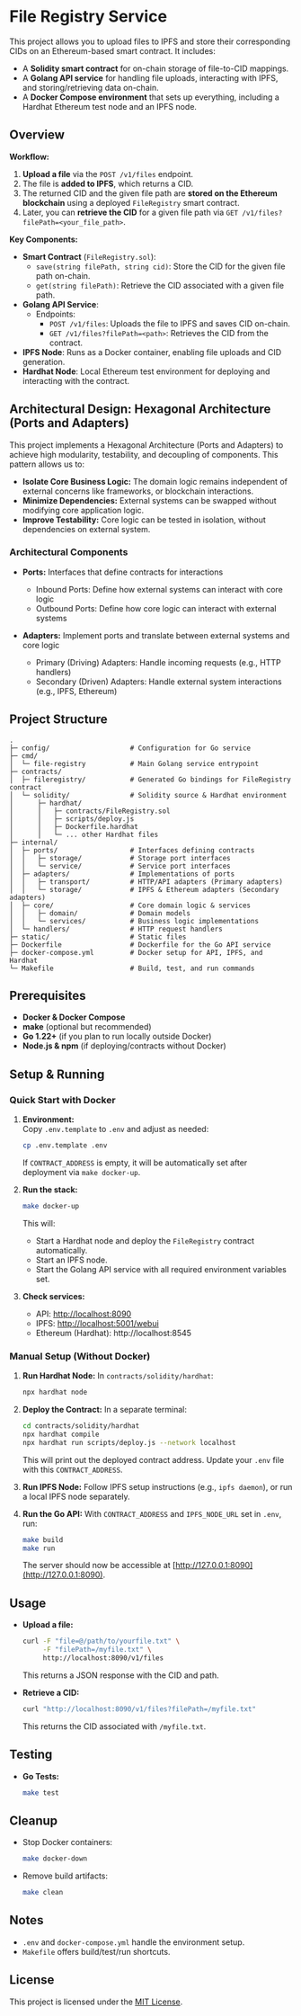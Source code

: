 # File Registry Service

This project allows you to upload files to IPFS and store their corresponding CIDs on an Ethereum-based smart contract. It includes:

- A **Solidity smart contract** for on-chain storage of file-to-CID mappings.
- A **Golang API service** for handling file uploads, interacting with IPFS, and storing/retrieving data on-chain.
- A **Docker Compose environment** that sets up everything, including a Hardhat Ethereum test node and an IPFS node.

## Overview

**Workflow:**
1. **Upload a file** via the `POST /v1/files` endpoint.
2. The file is **added to IPFS**, which returns a CID.
3. The returned CID and the given file path are **stored on the Ethereum blockchain** using a deployed `FileRegistry` smart contract.
4. Later, you can **retrieve the CID** for a given file path via `GET /v1/files?filePath=<your_file_path>`.

**Key Components:**
- **Smart Contract** (`FileRegistry.sol`):
    - `save(string filePath, string cid)`: Store the CID for the given file path on-chain.
    - `get(string filePath)`: Retrieve the CID associated with a given file path.
- **Golang API Service**:
    - Endpoints:
        - `POST /v1/files`: Uploads the file to IPFS and saves CID on-chain.
        - `GET /v1/files?filePath=<path>`: Retrieves the CID from the contract.
- **IPFS Node**: Runs as a Docker container, enabling file uploads and CID generation.
- **Hardhat Node**: Local Ethereum test environment for deploying and interacting with the contract.

## Architectural Design: Hexagonal Architecture (Ports and Adapters)

This project implements a Hexagonal Architecture (Ports and Adapters) to achieve high modularity, testability, and decoupling of components. This pattern allows us to:

- **Isolate Core Business Logic:** The domain logic remains independent of external concerns like frameworks, or blockchain interactions.
- **Minimize Dependencies:** External systems can be swapped without modifying core application logic.
- **Improve Testability:** Core logic can be tested in isolation, without dependencies on external system.

### Architectural Components

- **Ports:** Interfaces that define contracts for interactions
    - Inbound Ports: Define how external systems can interact with core logic
    - Outbound Ports: Define how core logic can interact with external systems

- **Adapters:** Implement ports and translate between external systems and core logic
    - Primary (Driving) Adapters: Handle incoming requests (e.g., HTTP handlers)
    - Secondary (Driven) Adapters: Handle external system interactions (e.g., IPFS, Ethereum)

## Project Structure

```
.
├─ config/                    # Configuration for Go service
├─ cmd/
│  └─ file-registry           # Main Golang service entrypoint
├─ contracts/
│  ├─ fileregistry/           # Generated Go bindings for FileRegistry contract
│  └─ solidity/               # Solidity source & Hardhat environment
│      ├─ hardhat/
│      │   ├─ contracts/FileRegistry.sol
│      │   ├─ scripts/deploy.js
│      │   ├─ Dockerfile.hardhat
│      │   └─ ... other Hardhat files
├─ internal/
│  ├─ ports/                  # Interfaces defining contracts
│  │   ├─ storage/            # Storage port interfaces
│  │   └─ service/            # Service port interfaces
│  ├─ adapters/               # Implementations of ports
│  │   ├─ transport/          # HTTP/API adapters (Primary adapters)
│  │   └─ storage/            # IPFS & Ethereum adapters (Secondary adapters)
│  ├─ core/                   # Core domain logic & services
│  │   ├─ domain/             # Domain models
│  │   └─ services/           # Business logic implementations
│  └─ handlers/               # HTTP request handlers
├─ static/                    # Static files 
├─ Dockerfile                 # Dockerfile for the Go API service
├─ docker-compose.yml         # Docker setup for API, IPFS, and Hardhat
└─ Makefile                   # Build, test, and run commands
```

## Prerequisites

- **Docker & Docker Compose**
- **make** (optional but recommended)
- **Go 1.22+** (if you plan to run locally outside Docker)
- **Node.js & npm** (if deploying/contracts without Docker)

## Setup & Running

### Quick Start with Docker

1. **Environment:**  
   Copy `.env.template` to `.env` and adjust as needed:
   ```bash
   cp .env.template .env
   ```
   If `CONTRACT_ADDRESS` is empty, it will be automatically set after deployment via `make docker-up`.

2. **Run the stack:**
   ```bash
   make docker-up
   ```
   This will:
    - Start a Hardhat node and deploy the `FileRegistry` contract automatically.
    - Start an IPFS node.
    - Start the Golang API service with all required environment variables set.

3. **Check services:**
    - API: [http://localhost:8090](http://localhost:8090)
    - IPFS: [http://localhost:5001/webui](http://localhost:5001/webui)
    - Ethereum (Hardhat): http://localhost:8545

### Manual Setup (Without Docker)

1. **Run Hardhat Node:**
   In `contracts/solidity/hardhat`:
   ```bash
   npx hardhat node
   ```

2. **Deploy the Contract:**
   In a separate terminal:
   ```bash
   cd contracts/solidity/hardhat
   npx hardhat compile
   npx hardhat run scripts/deploy.js --network localhost
   ```
   This will print out the deployed contract address. Update your `.env` file with this `CONTRACT_ADDRESS`.

3. **Run IPFS Node:**
   Follow IPFS setup instructions (e.g., `ipfs daemon`), or run a local IPFS node separately.

4. **Run the Go API:**
   With `CONTRACT_ADDRESS` and `IPFS_NODE_URL` set in `.env`, run:
   ```bash
   make build
   make run
   ```

   The server should now be accessible at [http://127.0.0.1:8090](http://127.0.0.1:8090).

## Usage

- **Upload a file:**
  ```bash
  curl -F "file=@/path/to/yourfile.txt" \
       -F "filePath=/myfile.txt" \
       http://localhost:8090/v1/files
  ```
  This returns a JSON response with the CID and path.

- **Retrieve a CID:**
  ```bash
  curl "http://localhost:8090/v1/files?filePath=/myfile.txt"
  ```
  This returns the CID associated with `/myfile.txt`.

## Testing

- **Go Tests:**
  ```bash
  make test
  ```

## Cleanup

- Stop Docker containers:
  ```bash
  make docker-down
  ```

- Remove build artifacts:
  ```bash
  make clean
  ```

## Notes

- `.env` and `docker-compose.yml` handle the environment setup.
- `Makefile` offers build/test/run shortcuts.

## License

This project is licensed under the [MIT License](LICENSE).
